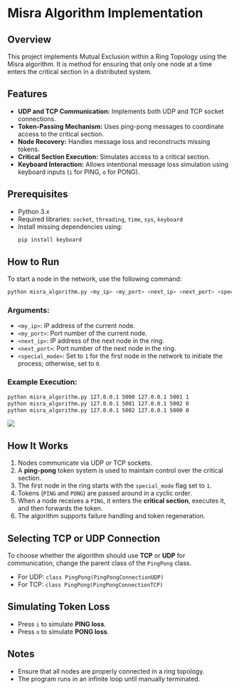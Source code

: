 # Misra Algorithm Implementation

## Overview

This project implements Mutual Exclusion within a Ring Topology using the Misra algorithm. It is method for ensuring that only one node at a time enters the critical section in a distributed system.

## Features

- **UDP and TCP Communication:** Implements both UDP and TCP socket connections.
- **Token-Passing Mechanism:** Uses ping-pong messages to coordinate access to the critical section.
- **Node Recovery:** Handles message loss and reconstructs missing tokens.
- **Critical Section Execution:** Simulates access to a critical section.
- **Keyboard Interaction:** Allows intentional message loss simulation using keyboard inputs (`i` for PING, `o` for PONG).

## Prerequisites

- Python 3.x
- Required libraries: `socket`, `threading`, `time`, `sys`, `keyboard`
- Install missing dependencies using:
  ```bash
  pip install keyboard
  ```

## How to Run

To start a node in the network, use the following command:

```bash
python misra_algorithm.py <my_ip> <my_port> <next_ip> <next_port> <special_mode>
```

### Arguments:

- `<my_ip>`: IP address of the current node.
- `<my_port>`: Port number of the current node.
- `<next_ip>`: IP address of the next node in the ring.
- `<next_port>`: Port number of the next node in the ring.
- `<special_mode>`: Set to `1` for the first node in the network to initiate the process; otherwise, set to `0`.

### Example Execution:

```bash
python misra_algorithm.py 127.0.0.1 5000 127.0.0.1 5001 1
python misra_algorithm.py 127.0.0.1 5001 127.0.0.1 5002 0
python misra_algorithm.py 127.0.0.1 5002 127.0.0.1 5000 0
```
![](https://github.ct8.pl/readme/patlukas/Misra1983_PingPong)

## How It Works

1. Nodes communicate via UDP or TCP sockets.
2. A **ping-pong** token system is used to maintain control over the critical section.
3. The first node in the ring starts with the `special_mode` flag set to `1`.
4. Tokens (`PING` and `PONG`) are passed around in a cyclic order.
5. When a node receives a `PING`, it enters the **critical section**, executes it, and then forwards the token.
6. The algorithm supports failure handling and token regeneration.

## Selecting TCP or UDP Connection

To choose whether the algorithm should use **TCP** or **UDP** for communication, change the parent class of the `PingPong` class.

- For UDP: `class PingPong(PingPongConnectionUDP)`
- For TCP: `class PingPong(PingPongConnectionTCP)`

## Simulating Token Loss

- Press `i` to simulate **PING loss**.
- Press `o` to simulate **PONG loss**.

## Notes

- Ensure that all nodes are properly connected in a ring topology.
- The program runs in an infinite loop until manually terminated.
